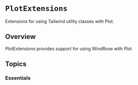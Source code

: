 # ``PlotExtensions``

Extensions for using Tailwind utility classes with Plot.

## Overview

PlotExtensions provides support for using WindRose with Plot.

## Topics

### Essentials
